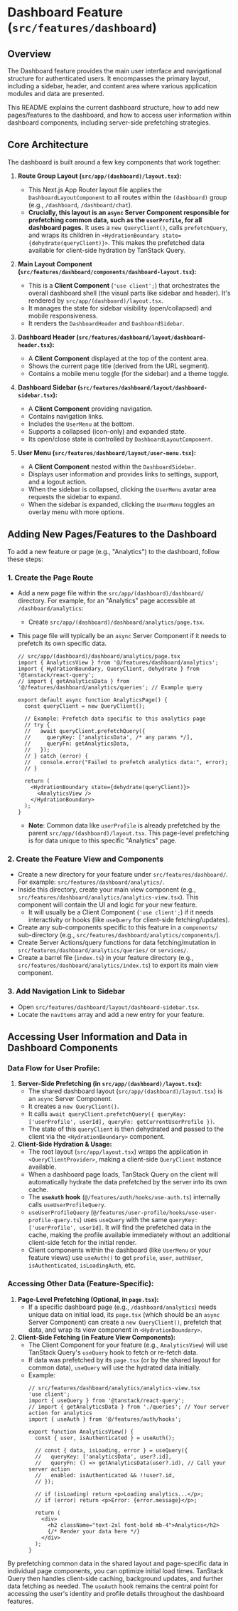 
# Dashboard Feature (`src/features/dashboard`)

## Overview

The Dashboard feature provides the main user interface and navigational structure for authenticated users. It encompasses the primary layout, including a sidebar, header, and content area where various application modules and data are presented.

This README explains the current dashboard structure, how to add new pages/features to the dashboard, and how to access user information within dashboard components, including server-side prefetching strategies.

## Core Architecture

The dashboard is built around a few key components that work together:

1.  **Route Group Layout (`src/app/(dashboard)/layout.tsx`):**
    *   This Next.js App Router layout file applies the `DashboardLayoutComponent` to all routes within the `(dashboard)` group (e.g., `/dashboard`, `/dashboard/chat`).
    *   **Crucially, this layout is an `async` Server Component responsible for prefetching common data, such as the `userProfile`, for all dashboard pages.** It uses a `new QueryClient()`, calls `prefetchQuery`, and wraps its children in `<HydrationBoundary state={dehydrate(queryClient)}>`. This makes the prefetched data available for client-side hydration by TanStack Query.

2.  **Main Layout Component (`src/features/dashboard/components/dashboard-layout.tsx`):**
    *   This is a **Client Component** (`'use client';`) that orchestrates the overall dashboard shell (the visual parts like sidebar and header). It's rendered by `src/app/(dashboard)/layout.tsx`.
    *   It manages the state for sidebar visibility (open/collapsed) and mobile responsiveness.
    *   It renders the `DashboardHeader` and `DashboardSidebar`.

3.  **Dashboard Header (`src/features/dashboard/layout/dashboard-header.tsx`):**
    *   A **Client Component** displayed at the top of the content area.
    *   Shows the current page title (derived from the URL segment).
    *   Contains a mobile menu toggle (for the sidebar) and a theme toggle.

4.  **Dashboard Sidebar (`src/features/dashboard/layout/dashboard-sidebar.tsx`):**
    *   A **Client Component** providing navigation.
    *   Contains navigation links.
    *   Includes the `UserMenu` at the bottom.
    *   Supports a collapsed (icon-only) and expanded state.
    *   Its open/close state is controlled by `DashboardLayoutComponent`.

5.  **User Menu (`src/features/dashboard/layout/user-menu.tsx`):**
    *   A **Client Component** nested within the `DashboardSidebar`.
    *   Displays user information and provides links to settings, support, and a logout action.
    *   When the sidebar is collapsed, clicking the `UserMenu` avatar area requests the sidebar to expand.
    *   When the sidebar is expanded, clicking the `UserMenu` toggles an overlay menu with more options.

## Adding New Pages/Features to the Dashboard

To add a new feature or page (e.g., "Analytics") to the dashboard, follow these steps:

### 1. Create the Page Route

*   Add a new page file within the `src/app/(dashboard)/dashboard/` directory. For example, for an "Analytics" page accessible at `/dashboard/analytics`:
    *   Create `src/app/(dashboard)/dashboard/analytics/page.tsx`.
*   This page file will typically be an `async` Server Component if it needs to prefetch its own specific data.

    ```tsx
    // src/app/(dashboard)/dashboard/analytics/page.tsx
    import { AnalyticsView } from '@/features/dashboard/analytics';
    import { HydrationBoundary, QueryClient, dehydrate } from '@tanstack/react-query';
    // import { getAnalyticsData } from '@/features/dashboard/analytics/queries'; // Example query

    export default async function AnalyticsPage() {
      const queryClient = new QueryClient();

      // Example: Prefetch data specific to this analytics page
      // try {
      //   await queryClient.prefetchQuery({
      //     queryKey: ['analyticsData', /* any params */],
      //     queryFn: getAnalyticsData,
      //   });
      // } catch (error) {
      //   console.error("Failed to prefetch analytics data:", error);
      // }

      return (
        <HydrationBoundary state={dehydrate(queryClient)}>
          <AnalyticsView />
        </HydrationBoundary>
      );
    }
    ```
    *   **Note**: Common data like `userProfile` is already prefetched by the parent `src/app/(dashboard)/layout.tsx`. This page-level prefetching is for data unique to this specific "Analytics" page.

### 2. Create the Feature View and Components

*   Create a new directory for your feature under `src/features/dashboard/`. For example: `src/features/dashboard/analytics/`.
*   Inside this directory, create your main view component (e.g., `src/features/dashboard/analytics/analytics-view.tsx`). This component will contain the UI and logic for your new feature.
    *   It will usually be a Client Component (`'use client';`) if it needs interactivity or hooks (like `useQuery` for client-side fetching/updates).
*   Create any sub-components specific to this feature in a `components/` sub-directory (e.g., `src/features/dashboard/analytics/components/`).
*   Create Server Actions/query functions for data fetching/mutation in `src/features/dashboard/analytics/queries/` or `services/`.
*   Create a barrel file (`index.ts`) in your feature directory (e.g., `src/features/dashboard/analytics/index.ts`) to export its main view component.

### 3. Add Navigation Link to Sidebar

*   Open `src/features/dashboard/layout/dashboard-sidebar.tsx`.
*   Locate the `navItems` array and add a new entry for your feature.

## Accessing User Information and Data in Dashboard Components

### Data Flow for User Profile:

1.  **Server-Side Prefetching (in `src/app/(dashboard)/layout.tsx`):**
    *   The shared dashboard layout (`src/app/(dashboard)/layout.tsx`) is an `async` Server Component.
    *   It creates a `new QueryClient()`.
    *   It calls `await queryClient.prefetchQuery({ queryKey: ['userProfile', userId], queryFn: getCurrentUserProfile })`.
    *   The state of this `queryClient` is then dehydrated and passed to the client via the `<HydrationBoundary>` component.
2.  **Client-Side Hydration & Usage:**
    *   The root layout (`src/app/layout.tsx`) wraps the application in `<QueryClientProvider>`, making a client-side `QueryClient` instance available.
    *   When a dashboard page loads, TanStack Query on the client will automatically hydrate the data prefetched by the server into its own cache.
    *   The **`useAuth` hook** (`@/features/auth/hooks/use-auth.ts`) internally calls `useUserProfileQuery`.
    *   `useUserProfileQuery` (`@/features/user-profile/hooks/use-user-profile-query.ts`) uses `useQuery` with the same `queryKey: ['userProfile', userId]`. It will find the prefetched data in the cache, making the profile available immediately without an additional client-side fetch for the initial render.
    *   Client components within the dashboard (like `UserMenu` or your feature views) use `useAuth()` to get `profile`, `user`, `authUser`, `isAuthenticated`, `isLoadingAuth`, etc.

### Accessing Other Data (Feature-Specific):

1.  **Page-Level Prefetching (Optional, in `page.tsx`):**
    *   If a specific dashboard page (e.g., `/dashboard/analytics`) needs unique data on initial load, its `page.tsx` (which should be an `async` Server Component) can create a `new QueryClient()`, prefetch that data, and wrap its view component in `<HydrationBoundary>`.
2.  **Client-Side Fetching (in Feature View Components):**
    *   The Client Component for your feature (e.g., `AnalyticsView`) will use TanStack Query's `useQuery` hook to fetch or re-fetch data.
    *   If data was prefetched by its `page.tsx` (or by the shared layout for common data), `useQuery` will use the hydrated data initially.
    *   Example:
        ```tsx
        // src/features/dashboard/analytics/analytics-view.tsx
        'use client';
        import { useQuery } from '@tanstack/react-query';
        // import { getAnalyticsData } from './queries'; // Your server action for analytics
        import { useAuth } from '@/features/auth/hooks';

        export function AnalyticsView() {
          const { user, isAuthenticated } = useAuth();
          
          // const { data, isLoading, error } = useQuery({
          //   queryKey: ['analyticsData', user?.id],
          //   queryFn: () => getAnalyticsData(user?.id), // Call your server action
          //   enabled: isAuthenticated && !!user?.id,
          // });

          // if (isLoading) return <p>Loading analytics...</p>;
          // if (error) return <p>Error: {error.message}</p>;

          return (
            <div>
              <h2 className="text-2xl font-bold mb-4">Analytics</h2>
              {/* Render your data here */}
            </div>
          );
        }
        ```

By prefetching common data in the shared layout and page-specific data in individual page components, you can optimize initial load times. TanStack Query then handles client-side caching, background updates, and further data fetching as needed.
The `useAuth` hook remains the central point for accessing the user's identity and profile details throughout the dashboard features.

